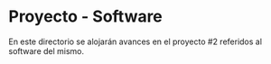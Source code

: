 # Proyecto - Software

En este directorio se alojarán avances en el proyecto #2 referidos al software del mismo.